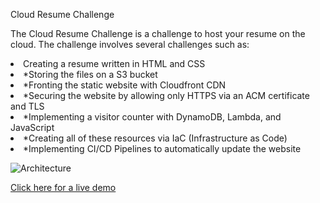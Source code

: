 Cloud Resume Challenge

The Cloud Resume Challenge is a challenge to host your resume on the cloud. The challenge involves several challenges such as:
<li>Creating a resume written in HTML and CSS</li>
<li>*Storing the files on a S3 bucket</li>
<li>*Fronting the static website with Cloudfront CDN</li>
<li>*Securing the website by allowing only HTTPS via an ACM certificate and TLS</li>
<li>*Implementing a visitor counter with DynamoDB, Lambda, and JavaScript</li>
<li>*Creating all of these resources via IaC (Infrastructure as Code)</li>
<li>*Implementing CI/CD Pipelines to automatically update the website</li>

![Architecture](https://github.com/Logan-Leffeler/aws-cloud-resume-challenge/blob/main/Cloud-Resume-Architecture.drawio.png?raw=true)


[Click here for a live demo](https://resume.logan-leffeler.com)